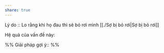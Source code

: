 ```yaml
---
share: true
---
```

Lý do :: Lo rằng khi họ đau thì sẽ bỏ rơi mình
[[./Sợ bị bỏ rơi|Sợ bị bỏ rơi]]

Hệ quả của vấn đề này:


%%
Giải pháp gợi ý:: 
%%

